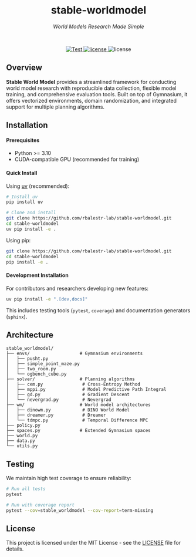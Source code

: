 <div align="center">

# stable-worldmodel

_World Models Research Made Simple_

</div>

</br>
<p align="center">
  <a href="https://github.com/rbalestr-lab/stable-worldmodel/actions/workflows/testing.yaml">
    <img src="https://github.com/rbalestr-lab/stable-worldmodel/actions/workflows/testing.yaml/badge.svg" alt="Test" />
  </a>
  <a href="./LICENSE">
    <img src="https://img.shields.io/badge/license-MIT-green.svg" alt="license" />
  </a>
  <a>
    <img src="https://img.shields.io/badge/python-3.10-blue.svg" alt="license" />
  </a>
</p>

## Overview

**Stable World Model** provides a streamlined framework for conducting world model research with reproducible data collection, flexible model training, and comprehensive evaluation tools. Built on top of Gymnasium, it offers vectorized environments, domain randomization, and integrated support for multiple planning algorithms.

## Installation

#### Prerequisites

- Python >= 3.10
- CUDA-compatible GPU (recommended for training)

#### Quick Install

Using [uv](https://github.com/astral-sh/uv) (recommended):

```bash
# Install uv
pip install uv

# Clone and install
git clone https://github.com/rbalestr-lab/stable-worldmodel.git
cd stable-worldmodel
uv pip install -e .
```

Using pip:

```bash
git clone https://github.com/rbalestr-lab/stable-worldmodel.git
cd stable-worldmodel
pip install -e .
```

#### Development Installation

For contributors and researchers developing new features:

```bash
uv pip install -e ".[dev,docs]"
```

This includes testing tools (`pytest`, `coverage`) and documentation generators (`sphinx`).

## Architecture

```
stable_worldmodel/
├── envs/                   # Gymnasium environments
│   ├── pusht.py
│   ├── simple_point_maze.py
│   ├── two_room.py
│   └── ogbench_cube.py
├── solver/                 # Planning algorithms
│   ├── cem.py               # Cross-Entropy Method
│   ├── mppi.py              # Model Predictive Path Integral
│   ├── gd.py                # Gradient Descent
│   └── nevergrad.py         # Nevergrad
├── wm/                     # World model architectures
│   ├── dinowm.py            # DINO World Model
│   ├── dreamer.py           # Dreamer
│   └── tdmpc.py             # Temporal Difference MPC
├── policy.py
├── spaces.py               # Extended Gymnasium spaces
├── world.py
├── data.py
└── utils.py
```

## Testing

We maintain high test coverage to ensure reliability:

```bash
# Run all tests
pytest

# Run with coverage report
pytest --cov=stable_worldmodel --cov-report=term-missing
```

## License

This project is licensed under the MIT License - see the [LICENSE](LICENSE) file for details.
